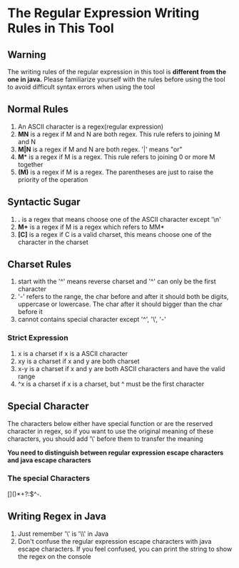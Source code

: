 # The Regular Expression Writing Rules in This Tool
## Warning
The writing rules of the regular expression in this tool is **different from the one in java.**
Please familiarize yourself with the rules before using the tool to avoid difficult syntax errors when using the tool
## Normal Rules
1. An ASCII character is a regex(regular expression)
2. **MN** is a regex if M and N are both regex. This rule refers to joining M and N
3. **M|N** is a regex if M and N are both regex. '|' means "or"
4. **M*** is a regex if M is a regex. This rule refers to joining 0 or more M together
5. **(M)** is a regex if M is a regex. The parentheses are just to raise the priority of the operation
## Syntactic Sugar
1. **.** is a regex that means choose one of the ASCII character
except '\n'
2. **M+** is a regex if M is a regex which refers to MM*
3. **\[C\]** is a regex if C is a valid charset, this means choose one of the 
character in the charset
## Charset Rules
1. start with the '^' means reverse charset and '^' can only be the first character
2. '-' refers to the range, the char before and after
it should both be digits, uppercase or lowercase. The char after it should
bigger than the char before it
3. cannot contains special character except '^', '\\', '-'
### Strict Expression
1. x is a charset if x is a ASCII character
2. xy is a charset if x and y are both charset
3. x-y is a charset if x and y are both ASCII characters and have the valid range
4. ^x is a charset if x is a charset, but ^ must be the first character
## Special Character
The characters below either have special function or are the reserved character in regex, 
so if you want to use the original meaning of these characters,
you should add '\\' before them to transfer the meaning

**You need to distinguish between regular expression escape characters and java escape characters**
### The special Characters
\[\]()*+?:$^\-.
## Writing Regex in Java
1. Just remember '\\' is '\\\\' in Java
2. Don't confuse the regular expression escape characters with java escape characters. If you feel confused, you can print the string to show the regex on the console
